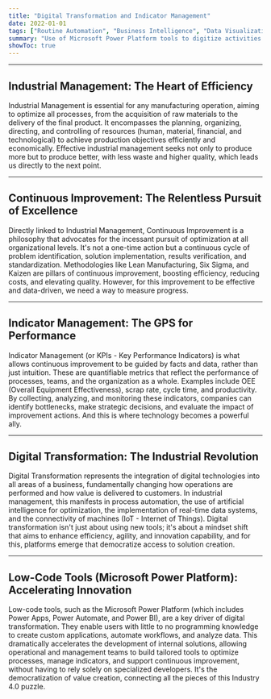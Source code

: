 ```yaml
---
title: "Digital Transformation and Indicator Management"
date: 2022-01-01
tags: ["Routine Automation", "Business Intelligence", "Data Visualization"]
summary: "Use of Microsoft Power Platform tools to digitize activities and manage manufacturing indicators (production, maintenance, engineering, people, safety, quality, etc.)."
showToc: true
---
```


---

## Industrial Management: The Heart of Efficiency

Industrial Management is essential for any manufacturing operation, aiming to optimize all processes, from the acquisition of raw materials to the delivery of the final product. It encompasses the planning, organizing, directing, and controlling of resources (human, material, financial, and technological) to achieve production objectives efficiently and economically. Effective industrial management seeks not only to produce more but to produce better, with less waste and higher quality, which leads us directly to the next point.

---

## Continuous Improvement: The Relentless Pursuit of Excellence

Directly linked to Industrial Management, Continuous Improvement is a philosophy that advocates for the incessant pursuit of optimization at all organizational levels. It's not a one-time action but a continuous cycle of problem identification, solution implementation, results verification, and standardization. Methodologies like Lean Manufacturing, Six Sigma, and Kaizen are pillars of continuous improvement, boosting efficiency, reducing costs, and elevating quality. However, for this improvement to be effective and data-driven, we need a way to measure progress.

---

## Indicator Management: The GPS for Performance

Indicator Management (or KPIs - Key Performance Indicators) is what allows continuous improvement to be guided by facts and data, rather than just intuition. These are quantifiable metrics that reflect the performance of processes, teams, and the organization as a whole. Examples include OEE (Overall Equipment Effectiveness), scrap rate, cycle time, and productivity. By collecting, analyzing, and monitoring these indicators, companies can identify bottlenecks, make strategic decisions, and evaluate the impact of improvement actions. And this is where technology becomes a powerful ally.

---

## Digital Transformation: The Industrial Revolution

Digital Transformation represents the integration of digital technologies into all areas of a business, fundamentally changing how operations are performed and how value is delivered to customers. In industrial management, this manifests in process automation, the use of artificial intelligence for optimization, the implementation of real-time data systems, and the connectivity of machines (IoT - Internet of Things). Digital transformation isn't just about using new tools; it's about a mindset shift that aims to enhance efficiency, agility, and innovation capability, and for this, platforms emerge that democratize access to solution creation.

---

## Low-Code Tools (Microsoft Power Platform): Accelerating Innovation

Low-code tools, such as the Microsoft Power Platform (which includes Power Apps, Power Automate, and Power BI), are a key driver of digital transformation. They enable users with little to no programming knowledge to create custom applications, automate workflows, and analyze data. This dramatically accelerates the development of internal solutions, allowing operational and management teams to build tailored tools to optimize processes, manage indicators, and support continuous improvement, without having to rely solely on specialized developers. It's the democratization of value creation, connecting all the pieces of this Industry 4.0 puzzle.


